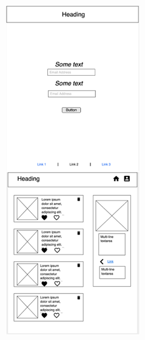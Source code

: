 <p align="center">
  <img src="./src/assets/Screen Shot 2020-04-16 at 15.21.45.png" width="350" alt="no image">
  <img src="./src/assets/Screen Shot 2020-04-16 at 15.46.07.png" width="350" alt="no image">
</p>
